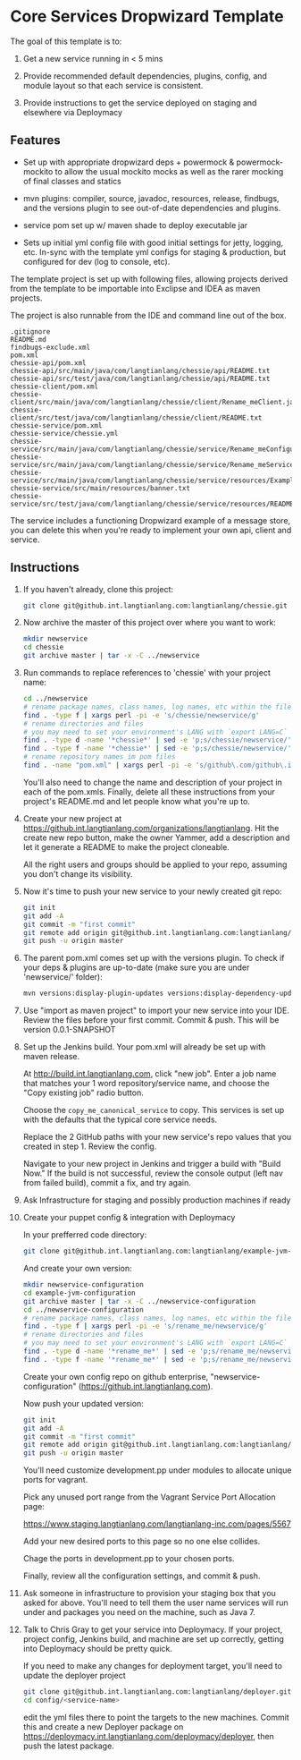 Core Services Dropwizard Template
=================================

The goal of this template is to:

1. Get a new service running in < 5 mins

2. Provide recommended default dependencies, plugins, config, and
   module layout so that each service is consistent.

3. Provide instructions to get the service deployed on staging and
   elsewhere via Deploymacy

Features
--------

- Set up with appropriate dropwizard deps + powermock &
  powermock-mockito to allow the usual mockito mocks as well as the
  rarer mocking of final classes and statics

- mvn plugins: compiler, source, javadoc, resources, release,
  findbugs, and the versions plugin to see out-of-date dependencies
  and plugins.

- service pom set up w/ maven shade to deploy executable jar

- Sets up initial yml config file with good initial settings for
  jetty, logging, etc. In-sync with the template yml configs for
  staging & production, but configured for dev (log to console, etc).

The template project is set up with following files, allowing projects
derived from the template to be importable into Exclipse and IDEA as
maven projects.

The project is also runnable from the IDE and command line out of the box.

```
.gitignore
README.md
findbugs-exclude.xml
pom.xml
chessie-api/pom.xml
chessie-api/src/main/java/com/langtianlang/chessie/api/README.txt
chessie-api/src/test/java/com/langtianlang/chessie/api/README.txt
chessie-client/pom.xml
chessie-client/src/main/java/com/langtianlang/chessie/client/Rename_meClient.java
chessie-client/src/test/java/com/langtianlang/chessie/client/README.txt
chessie-service/pom.xml
chessie-service/chessie.yml
chessie-service/src/main/java/com/langtianlang/chessie/service/Rename_meConfiguration.java
chessie-service/src/main/java/com/langtianlang/chessie/service/Rename_meService.java
chessie-service/src/main/java/com/langtianlang/chessie/service/resources/ExampleResource.java
chessie-service/src/main/resources/banner.txt
chessie-service/src/test/java/com/langtianlang/chessie/service/resources/README.txt
```
The service includes a functioning Dropwizard example of a message store, you can delete this
when you're ready to implement your own api, client and service.

Instructions
------------

1. If you haven't already, clone this project:

   ```bash
   git clone git@github.int.langtianlang.com:langtianlang/chessie.git
   ```

1. Now archive the master of this project over where you want to work:

   ```bash
   mkdir newservice
   cd chessie
   git archive master | tar -x -C ../newservice
   ```

1. Run commands to replace references to 'chessie' with your
   project name:

   ```bash
   cd ../newservice
   # rename package names, class names, log names, etc within the files
   find . -type f | xargs perl -pi -e 's/chessie/newservice/g'
   # rename directories and files
   # you may need to set your environment's LANG with `export LANG=C` to run these lines
   find . -type d -name '*chessie*' | sed -e 'p;s/chessie/newservice/' | xargs -n2 mv
   find . -type f -name '*chessie*' | sed -e 'p;s/chessie/newservice/' | xargs -n2 mv
   # rename repository names im pom files
   find . -name "pom.xml" | xargs perl -pi -e 's/github\.com/github\.int\.langtianlang\.com/g'
   ```
   You'll also need to change the name and description of your project in each of the pom.xmls.
   Finally, delete all these instructions from your project's README.md and let people
   know what you're up to.

1. Create your new project at https://github.int.langtianlang.com/organizations/langtianlang.
   Hit the create new repo button, make the owner Yammer, add a description and let
   it generate a README to make the project cloneable.

   All the right users and groups should be applied to your repo, assuming you don't change
   its visibility.

1. Now it's time to push your new service to your newly created git repo:

   ```bash
   git init
   git add -A
   git commit -m "first commit"
   git remote add origin git@github.int.langtianlang.com:langtianlang/newservice.git
   git push -u origin master
   ```

1. The parent pom.xml comes set up with the versions plugin. To check
   if your deps & plugins are up-to-date (make sure you are under 'newservice/' folder):

   ```bash
   mvn versions:display-plugin-updates versions:display-dependency-updates
   ```

1. Use "import as maven project" to import your new service into your
   IDE. Review the files before your first commit. Commit & push. This
   will be version 0.0.1-SNAPSHOT

1. Set up the Jenkins build. Your pom.xml will already be set up with maven release.

   At http://build.int.langtianlang.com, click "new job". Enter a job name
   that matches your 1 word repository/service name, and choose the
   "Copy existing job" radio button.

   Choose the `copy_me_canonical_service` to copy. This services is set
   up with the defaults that the typical core service needs.

   Replace the 2 GitHub paths with your new service's repo values that
   you created in step 1. Review the config.

   Navigate to your new project in Jenkins and trigger a build with
   "Build Now." If the build is not successful, review the console
   output (left nav from failed build), commit a fix, and try again.

1. Ask Infrastructure for staging and possibly production machines if
   ready

1. Create your puppet config & integration with Deploymacy

   In your prefferred code directory:

   ```bash
   git clone git@github.int.langtianlang.com:langtianlang/example-jvm-configuration.git
   ```

   And create your own version:

   ```bash
   mkdir newservice-configuration
   cd example-jvm-configuration
   git archive master | tar -x -C ../newservice-configuration
   cd ../newservice-configuration
   # rename package names, class names, log names, etc within the files
   find . -type f | xargs perl -pi -e 's/rename_me/newservice/g'
   # rename directories and files
   # you may need to set your environment's LANG with `export LANG=C` to run these lines
   find . -type d -name '*rename_me*' | sed -e 'p;s/rename_me/newservice/' | xargs -n2 mv
   find . -type f -name '*rename_me*' | sed -e 'p;s/rename_me/newservice/' | xargs -n2 mv
   ```

   Create your own config repo on github enterprise, "newservice-configuration" (https://github.int.langtianlang.com).

   Now push your updated version:

   ```bash
   git init
   git add -A
   git commit -m "first commit"
   git remote add origin git@github.int.langtianlang.com:langtianlang/newservice-configuration.git
   git push -u origin master
   ```

   You'll need customize development.pp under modules to allocate
   unique ports for vagrant.

   Pick any unused port range from the Vagrant Service Port Allocation page:

   <https://www.staging.langtianlang.com/langtianlang-inc.com/pages/5567>

   Add your new desired ports to this page so no one else collides.

   Chage the ports in development.pp to your chosen ports.

   Finally, review all the configuration settings, and commit & push.

1. Ask someone in infrastructure to provision your staging box that
   you asked for above. You'll need to tell them the user name
   services will run under and packages you need on the machine, such
   as Java 7.

1. Talk to Chris Gray to get your service into Deploymacy. If your
   project, project config, Jenkins build, and machine are set up
   correctly, getting into Deploymacy should be pretty quick.

   If you need to make any changes for deployment target, you'll need to update the deployer project
   
   ```bash
   git clone git@github.int.langtianlang.com:langtianlang/deployer.git
   cd config/<service-name>
   ```

   edit the yml files there to point the targets to the new machines. Commit this and create a new
   Deployer package on https://deploymacy.int.langtianlang.com/deploymacy/deployer, then push the latest
   package.


